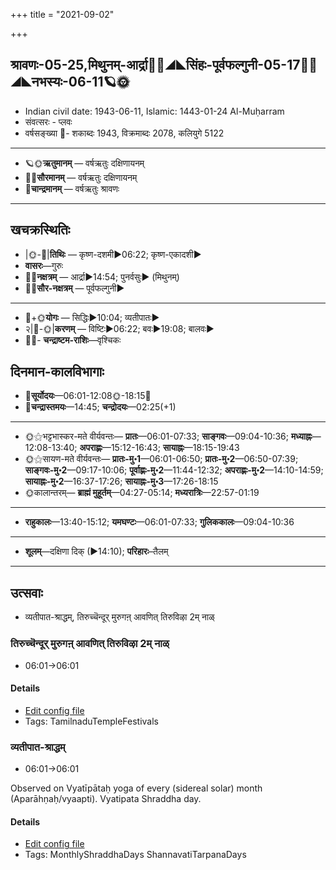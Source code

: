+++
title = "2021-09-02"

+++
## श्रावणः-05-25,मिथुनम्-आर्द्रा🌛🌌◢◣सिंहः-पूर्वफल्गुनी-05-17🌌🌞◢◣नभस्यः-06-11🪐🌞
- Indian civil date: 1943-06-11, Islamic: 1443-01-24 Al-Muḥarram
- संवत्सरः - प्लवः
- वर्षसङ्ख्या 🌛- शकाब्दः 1943, विक्रमाब्दः 2078, कलियुगे 5122
___________________
- 🪐🌞**ऋतुमानम्** — वर्षऋतुः दक्षिणायनम्
- 🌌🌞**सौरमानम्** — वर्षऋतुः दक्षिणायनम्
- 🌛**चान्द्रमानम्** — वर्षऋतुः श्रावणः
___________________


## खचक्रस्थितिः
- |🌞-🌛|**तिथिः** — कृष्ण-दशमी►06:22; कृष्ण-एकादशी►  
- **वासरः**—गुरुः  
- 🌌🌛**नक्षत्रम्** — आर्द्रा►14:54; पुनर्वसुः► (मिथुनम्)  
- 🌌🌞**सौर-नक्षत्रम्** — पूर्वफल्गुनी►  
___________________
- 🌛+🌞**योगः** — सिद्धिः►10:04; व्यतीपातः►  
- २|🌛-🌞|**करणम्** — विष्टिः►06:22; बवः►19:08; बालवः►  
- 🌌🌛- **चन्द्राष्टम-राशिः**—वृश्चिकः  


## दिनमान-कालविभागाः
- 🌅**सूर्योदयः**—06:01-12:08🌞️-18:15🌇  
- 🌛**चन्द्रास्तमयः**—14:45; **चन्द्रोदयः**—02:25(+1)  
___________________
- 🌞⚝भट्टभास्कर-मते वीर्यवन्तः— **प्रातः**—06:01-07:33; **साङ्गवः**—09:04-10:36; **मध्याह्नः**—12:08-13:40; **अपराह्णः**—15:12-16:43; **सायाह्नः**—18:15-19:43  
- 🌞⚝सायण-मते वीर्यवन्तः— **प्रातः-मु॰1**—06:01-06:50; **प्रातः-मु॰2**—06:50-07:39; **साङ्गवः-मु॰2**—09:17-10:06; **पूर्वाह्णः-मु॰2**—11:44-12:32; **अपराह्णः-मु॰2**—14:10-14:59; **सायाह्नः-मु॰2**—16:37-17:26; **सायाह्नः-मु॰3**—17:26-18:15  
- 🌞कालान्तरम्— **ब्राह्मं मुहूर्तम्**—04:27-05:14; **मध्यरात्रिः**—22:57-01:19  
___________________
- **राहुकालः**—13:40-15:12; **यमघण्टः**—06:01-07:33; **गुलिककालः**—09:04-10:36  
___________________
- **शूलम्**—दक्षिणा दिक् (►14:10); **परिहारः**–तैलम्  
___________________

## उत्सवाः
- व्यतीपात-श्राद्धम्, तिरुच्चॆन्दूर् मुरुगऩ् आवणित् तिरुविऴा 2म् नाळ्
### तिरुच्चॆन्दूर् मुरुगऩ् आवणित् तिरुविऴा 2म् नाळ्
- 06:01→06:01



#### Details
- [Edit config file](https://github.com/jyotisham/adyatithi/tree/master/temples/Tamil/relative_event/tiruccendUr%20AvaNit%20tiruvizhA%20nir2aivu/offset__-10/tiruccendUr%20murugan2%20AvaNit%20tiruvizhA%20%23%232%23%23m%20nAL.toml)
- Tags: TamilnaduTempleFestivals


### व्यतीपात-श्राद्धम्
- 06:01→06:01

Observed on Vyatīpātaḥ yoga of every (sidereal solar) month (Aparāhṇaḥ/vyaapti). Vyatipata Shraddha day.

#### Details
- [Edit config file](https://github.com/jyotisham/adyatithi/tree/master/devatA/pitR/sidereal_solar_month/yoga/00/17/vyatIpAta-zrAddham.toml)
- Tags: MonthlyShraddhaDays ShannavatiTarpanaDays


